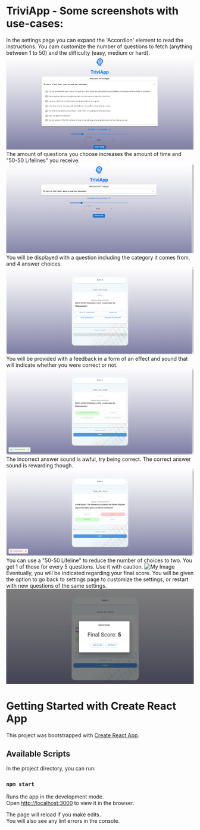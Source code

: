 # TriviApp - Some screenshots with use-cases:
In the settings page you can expand the 'Accordion' element to read the instructions. You cam customize the number of questions to fetch (anything between 1 to 50) and the difficulty (easy, medium or hard).
![My Image](./public/app_screenshots/settings-unexpanded.png)
The amount of questions you choose increases the amount of time and "50-50 Lifelines" you receive.
![My Image](./public/app_screenshots/settings.png)
You will be displayed with a question including the category it comes from, and 4 answer choices.
![My Image](./public/app_screenshots/triviagame.png)
You will be provided with a feedback in a form of an effect and sound that will indicate whether you were correct or not.
![My Image](./public/app_screenshots/triviagame-question-correct.png)
The incorrect answer sound is awful, try being correct. The correct answer sound is rewarding though.
![My Image](./public/app_screenshots/triviagame-question-wrong.png)
You can use a "50-50 Lifeline" to reduce the number of choices to two. You get 1 of those for every 5 questions. Use it with caution.
![My Image](./public/app_screenshots/triviagame-fifty-fifty-redeemed.png)
Eventually, you will be indicated regarding your final score. You will be given the option to go back to settings page to customize the settings, or restart with new questions of the same settings.
![My Image](./public/app_screenshots/gameOverModal.png)


# Getting Started with Create React App

This project was bootstrapped with [Create React App](https://github.com/facebook/create-react-app).

## Available Scripts

In the project directory, you can run:

### `npm start`

Runs the app in the development mode.\
Open [http://localhost:3000](http://localhost:3000) to view it in the browser.

The page will reload if you make edits.\
You will also see any lint errors in the console.


